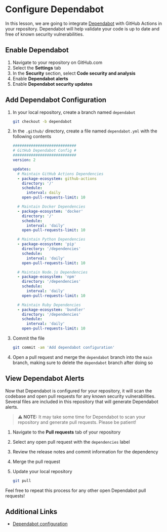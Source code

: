 # Configure Dependabot

In this lesson, we are going to integrate [Dependabot](https://dependabot.com/)
with GitHub Actions in your repository. Dependabot will help validate your code
is up to date and free of known security vulnerabilities.

## Enable Dependabot

1. Navigate to your repository on GitHub.com
2. Select the **Settings** tab
3. In the **Security** section, select **Code security and analysis**
4. Enable **Dependabot alerts**
5. Enable **Dependabot security updates**

## Add Dependabot Configuration

1. In your local repository, create a branch named `dependabot`

   ```bash
   git checkout -b dependabot
   ```

2. In the `.github/` directory, create a file named `dependabot.yml` with the
   following contents

   ```yaml
   ############################
   # GitHub Dependabot Config #
   ############################
   version: 2

   updates:
     # Maintain GitHub Actions Dependencies
     - package-ecosystem: github-actions
       directory: '/'
       schedule:
         interval: daily
       open-pull-requests-limit: 10

     # Maintain Docker Dependencies
     - package-ecosystem: 'docker'
       directory: '/'
       schedule:
         interval: 'daily'
       open-pull-requests-limit: 10

     # Maintain Python Dependencies
     - package-ecosystem: 'pip'
       directory: '/dependencies'
       schedule:
         interval: 'daily'
       open-pull-requests-limit: 10

     # Maintain Node.js Dependencies
     - package-ecosystem: 'npm'
       directory: '/dependencies'
       schedule:
         interval: 'daily'
       open-pull-requests-limit: 10

     # Maintain Ruby Dependencies
     - package-ecosystem: 'bundler'
       directory: '/dependencies'
       schedule:
         interval: 'daily'
       open-pull-requests-limit: 10
   ```

3. Commit the file

   ```bash
   git commit -am 'Add dependabot configuration'
   ```

4. Open a pull request and merge the `dependabot` branch into the `main` branch,
   making sure to delete the `dependabot` branch after doing so

## View Dependabot Alerts

Now that Dependabot is configured for your repository, it will scan the codebase
and open pull requests for any known security vulnerabilities. Several files are
included in this repository that will generate Dependabot alerts.

> **:warning: NOTE:** It may take some time for Dependabot to scan your
> repository and generate pull requests. Please be patient!

1. Navigate to the **Pull requests** tab of your repository
2. Select any open pull request with the `dependencies` label
3. Review the release notes and commit information for the dependency
4. Merge the pull request
5. Update your local repository

   ```bash
   git pull
   ```

Feel free to repeat this process for any other open Dependabot pull requests!

## Additional Links

- [Dependabot configuration](https://docs.github.com/en/code-security/dependabot/dependabot-version-updates/configuration-options-for-the-dependabot.yml-file)
